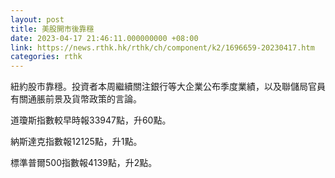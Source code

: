 ```yaml
---
layout: post
title: 美股開市後靠穩
date: 2023-04-17 21:46:11.000000000 +08:00
link: https://news.rthk.hk/rthk/ch/component/k2/1696659-20230417.htm
categories: rthk
---
```


紐約股市靠穩。投資者本周繼續關注銀行等大企業公布季度業績，以及聯儲局官員有關通脹前景及貨幣政策的言論。

道瓊斯指數較早時報33947點，升60點。

納斯達克指數報12125點，升1點。

標準普爾500指數報4139點，升2點。
